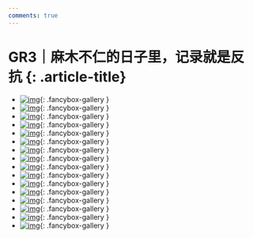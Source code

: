 ```yaml
---
comments: true
---
```


# GR3｜麻木不仁的日子里，记录就是反抗 {: .article-title}

<div class="grid cards" markdown>

- [![img](5b457dd5-6b92-4f22-a55d-a2d22f64f211.jpg)](5b457dd5-6b92-4f22-a55d-a2d22f64f211.jpg){: .fancybox-gallery }
- [![img](7ea34575-21ec-48c5-ac37-1c340041b5f2.jpg)](7ea34575-21ec-48c5-ac37-1c340041b5f2.jpg){: .fancybox-gallery }
- [![img](f65e571a-bdb1-4591-b822-b7415bdcee0a.jpg)](f65e571a-bdb1-4591-b822-b7415bdcee0a.jpg){: .fancybox-gallery }
- [![img](0e7ba001-a503-4f96-b2f2-048949b780de.jpg)](0e7ba001-a503-4f96-b2f2-048949b780de.jpg){: .fancybox-gallery }
- [![img](77515d4c-542b-401d-9635-ad9f9b86e253.jpg)](77515d4c-542b-401d-9635-ad9f9b86e253.jpg){: .fancybox-gallery }
- [![img](3460c434-18c6-46f6-96b2-c33239362756.jpg)](3460c434-18c6-46f6-96b2-c33239362756.jpg){: .fancybox-gallery }
- [![img](e2598239-1861-4a38-81e1-10d0950a763a.jpg)](e2598239-1861-4a38-81e1-10d0950a763a.jpg){: .fancybox-gallery }
- [![img](fbba68ef-9f00-4914-af81-ac36b7a215e4.jpg)](fbba68ef-9f00-4914-af81-ac36b7a215e4.jpg){: .fancybox-gallery }
- [![img](e15c15d5-0dd4-4d7b-b96f-a507642dae93.jpg)](e15c15d5-0dd4-4d7b-b96f-a507642dae93.jpg){: .fancybox-gallery }
- [![img](f81f424b-b901-429d-95a2-e63f42bc5f91.jpg)](f81f424b-b901-429d-95a2-e63f42bc5f91.jpg){: .fancybox-gallery }
- [![img](e5462806-cb5d-47bb-bd14-1a13f05213cc.jpg)](e5462806-cb5d-47bb-bd14-1a13f05213cc.jpg){: .fancybox-gallery }
- [![img](887a91f3-8eb4-4290-aae8-f0f8fed0495b.jpg)](887a91f3-8eb4-4290-aae8-f0f8fed0495b.jpg){: .fancybox-gallery }
- [![img](d66274df-5b48-49d9-b056-a45075d6bc54.jpg)](d66274df-5b48-49d9-b056-a45075d6bc54.jpg){: .fancybox-gallery }
- [![img](b160b489-fab8-469d-93af-008293f0e49e.jpg)](b160b489-fab8-469d-93af-008293f0e49e.jpg){: .fancybox-gallery }
- [![img](26ffaa71-216c-4672-9ba4-d5dfe3e648db.jpg)](26ffaa71-216c-4672-9ba4-d5dfe3e648db.jpg){: .fancybox-gallery }
- [![img](7d0d05e7-920e-4192-b5ae-411ab4b58153.jpg)](7d0d05e7-920e-4192-b5ae-411ab4b58153.jpg){: .fancybox-gallery }


</div>